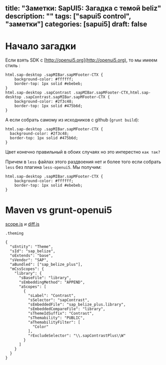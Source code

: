 title: "Заметки: SapUI5: Загадка с темой beliz"
description: ""
tags: ["sapui5 control", "заметки"]
categories: [sapui5]
draft: false
---

# Начало загадки

Если взять SDK с [http://openui5.org](http://openui5.org),
то мы имеем стиль :
```
html.sap-desktop .sapMIBar.sapMFooter-CTX {
    background-color: #ffffff;
    border-top: 1px solid #ebebeb;
}
html.sap-desktop .sapContrast .sapMIBar.sapMFooter-CTX,html.sap-desktop .sapContrast.sapMIBar.sapMFooter-CTX {
    background-color: #2f3c48;
    border-top: 1px solid #475b6d;
}
```

А если собрать самому из исходников с github (`grunt build`):

```
html.sap-desktop .sapMIBar.sapMFooter-CTX {
  background-color: #2f3c48;
  border-top: 1px solid #475b6d;
}
```
Цвет конечно правильный в обоих случаях но это интерестно `как так?`

Причем в `less` файлах этого раздвоения нет и более того если собрать `less` без плагина `less-openui5`. Мы получим:
```
html.sap-desktop .sapMIBar.sapMFooter-CTX {
    background-color: #ffffff;
    border-top: 1px solid #ebebeb;
}
```

# Maven vs grunt-openui5

[scope.js](https://github.com/SAP/less-openui5/blob/master/lib/scope.js) и
[diff.js](https://github.com/SAP/less-openui5/blob/master/lib/diff.js)

`.theming`
```
{
  "sEntity": "Theme",
  "sId": "sap_belize",
  "oExtends": "base",
  "sVendor": "SAP",
  "aBundled": ["sap_belize_plus"],
  "mCssScopes": {
    "library": {
      "sBaseFile": "library",
      "sEmbeddingMethod": "APPEND",
      "aScopes": [
        {
          "sLabel": "Contrast",
          "sSelector": "sapContrast",
          "sEmbeddedFile": "sap_belize_plus.library",
          "sEmbeddedCompareFile": "library",
          "sThemeIdSuffix": "Contrast",
          "sThemability": "PUBLIC",
          "aThemabilityFilter": [
            "Color"
          ],
          "rExcludeSelector": "\\.sapContrastPlus\\W"
        }
      ]
    }
  }
}
```
